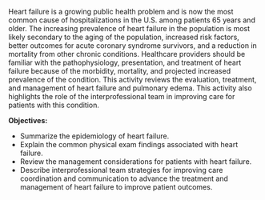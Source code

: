 Heart failure is a growing public health problem and is now the most common cause of hospitalizations in the U.S. among patients 65 years and older. The increasing prevalence of heart failure in the population is most likely secondary to the aging of the population, increased risk factors, better outcomes for acute coronary syndrome survivors, and a reduction in mortality from other chronic conditions. Healthcare providers should be familiar with the pathophysiology, presentation, and treatment of heart failure because of the morbidity, mortality, and projected increased prevalence of the condition. This activity reviews the evaluation, treatment, and management of heart failure and pulmonary edema. This activity also highlights the role of the interprofessional team in improving care for patients with this condition.

**Objectives:**
- Summarize the epidemiology of heart failure.
- Explain the common physical exam findings associated with heart failure.
- Review the management considerations for patients with heart failure.
- Describe interprofessional team strategies for improving care coordination and communication to advance the treatment and management of heart failure to improve patient outcomes.